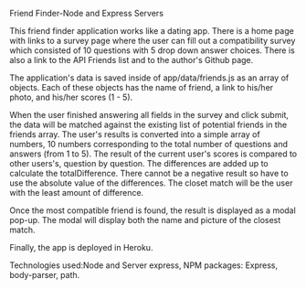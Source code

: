 Friend Finder-Node and Express Servers

This friend finder application works like a dating app. There is a home page with links to a survey page where the user can fill out a compatibility survey which consisted of 10 questions with 5 drop down answer choices. There is also a link to the API Friends list and to the author's Github page.

The application's data is saved inside of app/data/friends.js as an array of objects. Each of these objects has the name of friend, a link to his/her photo, and his/her scores (1 - 5).

 When the user finished answering all fields in the survey and click submit, the data will be matched against the existing list of potential friends in the friends array. The user's results is converted into a simple array of numbers, 10 numbers corresponding to the total number of questions and answers (from 1 to 5). The result of the current user's scores is compared to other users's, question by question. The differences are added up to calculate the totalDifference. There cannot be a negative result so have to use the absolute value of the differences. The closet match will be the user with the 
 least amount of difference.

 Once the most compatible friend is found, the result is displayed as a modal pop-up. The modal will display both the name and picture of the closest match.

 Finally, the app is deployed in Heroku. 

 Technologies used:Node and Server express, NPM packages: Express, body-parser, path.

